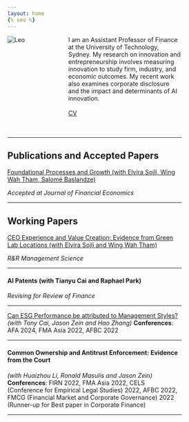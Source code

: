 ```yaml
---
layout: home
{% seo %}
---
```


<style type="text/css" media="screen">
  .wrapper {
    max-width: 1200px; /* Adjust this value as needed */
  }
  * {
    box-sizing: border-box;
  }

  .row {
    display: flex;
    align-items: flex-start; /* Ensures that the items align at their top edges */
  }

  .text-column {
    flex: 70%;
    padding-left: 20px; /* Adds space on the left side of the text */
  }

  .image-column {
    flex: 30%;
    padding-right: 20px; /* Adds space on the right side of the image */
  }

  img {
    display: block; /* Ensures the image does not have extra space around it */
    max-width: 100%; /* Ensures the image scales within the container */
    height: auto; /* Maintains the aspect ratio of the image */
  }
</style>

<div class="row">
  <div class="image-column">
    <img src="leo.png" alt="Leo">
  </div>
  
  <div class="text-column">
    I am an Assistant Professor of Finance at the University of Technology, Sydney. My research on innovation and entrepreneurship involves measuring innovation to study firm, industry, and economic outcomes. My recent work also examines corporate disclosure and the impact and determinants of AI innovation.
    <br/><br/>
    <a href="/cv.pdf">CV</a>
  </div>
</div>

<br>
<br>

---

## Publications and Accepted Papers

<a href="https://papers.ssrn.com/sol3/papers.cfm?abstract_id=5098227">Foundational Processes and Growth (with Elvira Sojli, Wing Wah Tham, Salomé Baslandze)</a>

*Accepted at Journal of Financial Economics*

---

## Working Papers

<a href="https://papers.ssrn.com/sol3/papers.cfm?abstract_id=4568809">CEO Experience and Value Creation: Evidence from Green Lab Locations (with Elvira Sojli and Wing Wah Tham) </a>

*R&R Management Science*

---

#### AI Patents (with Tianyu Cai and Raphael Park)
*Revising for Review of Finance*

---

<a href="https://papers.ssrn.com/sol3/papers.cfm?abstract_id=4266516">Can ESG Performance be attributed to Management Styles?</a>
*(with Tony Cai, Jason Zein and Hao Zhang)*
__Conferences__: AFA 2024, FMA Asia 2022, AFBC 2022

---

#### Common Ownership and Antitrust Enforcement: Evidence from the Court
*(with Huaizhou Li, Ronald Masulis and Jason Zein)*
__Conferences__: FIRN 2022, FMA Asia 2022, CELS (Conference for Empirical Legal Studies) 2022, AFBC 2022, FMCG (Financial Market and Corporate Governance) 2022 (Runner-up for Best paper in Corporate Finance)

---
